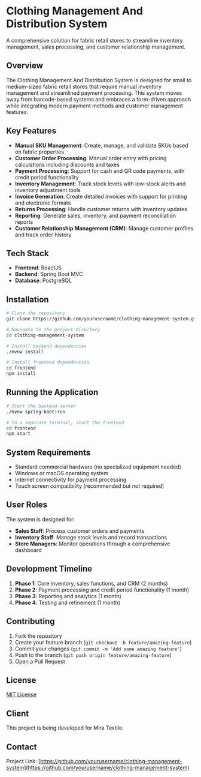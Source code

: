 # Clothing Management And Distribution System

A comprehensive solution for fabric retail stores to streamline inventory management, sales processing, and customer relationship management.

## Overview

The Clothing Management And Distribution System is designed for small to medium-sized fabric retail stores that require manual inventory management and streamlined payment processing. This system moves away from barcode-based systems and embraces a form-driven approach while integrating modern payment methods and customer management features.

## Key Features

- **Manual SKU Management**: Create, manage, and validate SKUs based on fabric properties
- **Customer Order Processing**: Manual order entry with pricing calculations including discounts and taxes
- **Payment Processing**: Support for cash and QR code payments, with credit period functionality
- **Inventory Management**: Track stock levels with low-stock alerts and inventory adjustment tools
- **Invoice Generation**: Create detailed invoices with support for printing and electronic formats
- **Returns Processing**: Handle customer returns with inventory updates
- **Reporting**: Generate sales, inventory, and payment reconciliation reports
- **Customer Relationship Management (CRM)**: Manage customer profiles and track order history

## Tech Stack

- **Frontend**: ReactJS
- **Backend**: Spring Boot MVC
- **Database**: PostgreSQL

## Installation

```bash
# Clone the repository
git clone https://github.com/yourusername/clothing-management-system.git

# Navigate to the project directory
cd clothing-management-system

# Install backend dependencies
./mvnw install

# Install frontend dependencies
cd frontend
npm install
```

## Running the Application

```bash
# Start the backend server
./mvnw spring-boot:run

# In a separate terminal, start the frontend
cd frontend
npm start
```

## System Requirements

- Standard commercial hardware (no specialized equipment needed)
- Windows or macOS operating system
- Internet connectivity for payment processing
- Touch screen compatibility (recommended but not required)

## User Roles

The system is designed for:

- **Sales Staff**: Process customer orders and payments
- **Inventory Staff**: Manage stock levels and record transactions 
- **Store Managers**: Monitor operations through a comprehensive dashboard

## Development Timeline

1. **Phase 1**: Core inventory, sales functions, and CRM (2 months)
2. **Phase 2**: Payment processing and credit period functionality (1 month)
3. **Phase 3**: Reporting and analytics (1 month)
4. **Phase 4**: Testing and refinement (1 month)

## Contributing

1. Fork the repository
2. Create your feature branch (`git checkout -b feature/amazing-feature`)
3. Commit your changes (`git commit -m 'Add some amazing feature'`)
4. Push to the branch (`git push origin feature/amazing-feature`)
5. Open a Pull Request

## License

[MIT License](LICENSE.md)

## Client

This project is being developed for Mira Textile.

## Contact

Project Link: [https://github.com/yourusername/clothing-management-system](https://github.com/yourusername/clothing-management-system)
